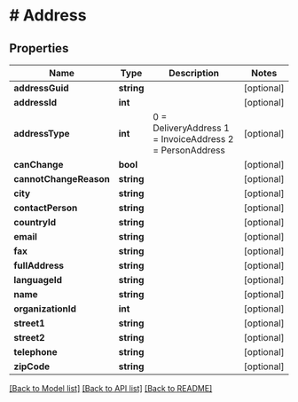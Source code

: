 # # Address

## Properties

Name | Type | Description | Notes
------------ | ------------- | ------------- | -------------
**addressGuid** | **string** |  | [optional] 
**addressId** | **int** |  | [optional] 
**addressType** | **int** | 0 &#x3D; DeliveryAddress 1 &#x3D; InvoiceAddress 2 &#x3D; PersonAddress | [optional] 
**canChange** | **bool** |  | [optional] 
**cannotChangeReason** | **string** |  | [optional] 
**city** | **string** |  | [optional] 
**contactPerson** | **string** |  | [optional] 
**countryId** | **string** |  | [optional] 
**email** | **string** |  | [optional] 
**fax** | **string** |  | [optional] 
**fullAddress** | **string** |  | [optional] 
**languageId** | **string** |  | [optional] 
**name** | **string** |  | [optional] 
**organizationId** | **int** |  | [optional] 
**street1** | **string** |  | [optional] 
**street2** | **string** |  | [optional] 
**telephone** | **string** |  | [optional] 
**zipCode** | **string** |  | [optional] 

[[Back to Model list]](../../README.md#documentation-for-models) [[Back to API list]](../../README.md#documentation-for-api-endpoints) [[Back to README]](../../README.md)



